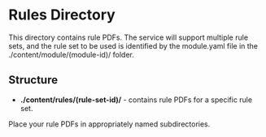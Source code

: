 # Rules Directory

This directory contains rule PDFs. The service will support multiple rule sets, and the rule set to be used is identified by the module.yaml file in the ./content/module/(module-id)/ folder.

## Structure

- **./content/rules/(rule-set-id)/** - contains rule PDFs for a specific rule set.

Place your rule PDFs in appropriately named subdirectories.
